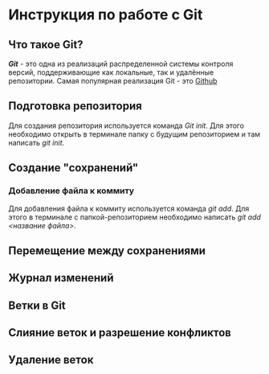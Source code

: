 # Инструкция по работе с Git

## Что такое Git?
***Git*** - это одна из реализаций распределенной системы контроля версий, поддерживающие как локальные, так и удалённые репозитории. Самая популярная реализация Git - это [Github](https://github.com)

## Подготовка репозитория
Для создания репозитория используется команда *Git init*. Для этого необходимо открыть в терминале папку с будущим репозиторием и там написать *git init*.

## Создание "сохранений"

### Добавление файла к коммиту
Для добавления файла к коммиту используется команда *git add*. Для этого в терминале с папкой-репозиторием необходимо написать *git add <название файла>*.

## Перемещение между сохранениями

## Журнал изменений

## Ветки в Git

## Слияние веток и разрешение конфликтов

## Удаление веток